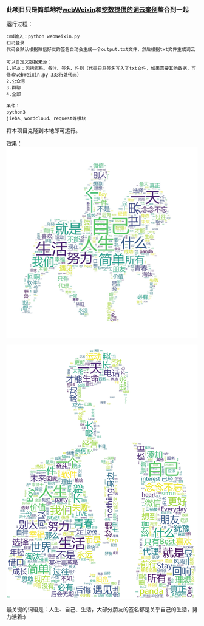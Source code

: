 ### 此项目只是简单地将[webWeixin][1]和[挖数提供的词云案例][2]整合到一起

运行过程：
```
cmd输入：python webWeixin.py
扫码登录
代码会默认根据微信好友的签名自动会生成一个output.txt文件，然后根据txt文件生成词云

可以自定义数据来源：
1.好友：包括昵称、备注、签名、性别（代码只将签名写入了txt文件，如果需要其他数据，可修改webWeixin.py 333行处代码）
2.公众号
3.群聊
4.全部
```

```
条件：
python3
jieba、wordcloud、request等模块
```
将本项目克隆到本地即可运行。

效果：
![](./output.jpg)

![](./output1.jpg)

最关键的词语是：人生、自己、生活，大部分朋友的签名都是关乎自己的生活，努力活着:)


  [1]: https://github.com/CriseLYJ/awesome-python-login-model/blob/master/webWeixin/webWeixin.py
  [2]: https://www.zhihu.com/question/28975391/answer/100796070
